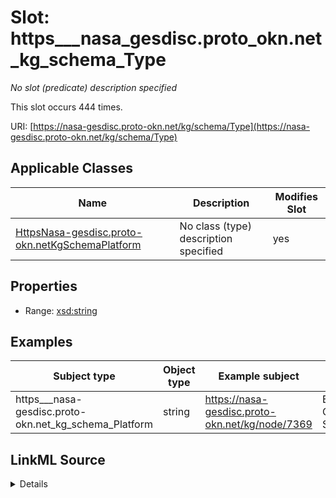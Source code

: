 

# Slot: https___nasa_gesdisc.proto_okn.net_kg_schema_Type


_No slot (predicate) description specified_






This slot occurs 444 times.


URI: [https://nasa-gesdisc.proto-okn.net/kg/schema/Type](https://nasa-gesdisc.proto-okn.net/kg/schema/Type)



<!-- no inheritance hierarchy -->





## Applicable Classes

| Name | Description | Modifies Slot |
| --- | --- | --- |
| [HttpsNasa-gesdisc.proto-okn.netKgSchemaPlatform](../classes/HttpsNasa-gesdisc.proto-okn.netKgSchemaPlatform.md) | No class (type) description specified |  yes  |







## Properties

* Range: [xsd:string](http://www.w3.org/2001/XMLSchema#string)






## Examples

| Subject type | Object type | Example subject | Example object | Occurrences |
| --- | --- | --- | --- | --- |
| https___nasa-gesdisc.proto-okn.net_kg_schema_Platform | string | https://nasa-gesdisc.proto-okn.net/kg/node/7369 | Earth Observation Satellites | 444 |




## LinkML Source

<details>

```yaml
name: https___nasa-gesdisc.proto-okn.net_kg_schema_Type
annotations:
  count:
    tag: count
    value: 444
description: No slot (predicate) description specified
examples:
- object:
    example_object: Earth Observation Satellites
    example_object_type: string
    example_predicate: https://nasa-gesdisc.proto-okn.net/kg/schema/Type
    example_subject: https://nasa-gesdisc.proto-okn.net/kg/node/7369
    example_subject_type: https___nasa-gesdisc.proto-okn.net_kg_schema_Platform
from_schema: nasa-gesdisc
rank: 1000
slot_uri: https://nasa-gesdisc.proto-okn.net/kg/schema/Type
alias: https___nasa_gesdisc.proto_okn.net_kg_schema_Type
domain_of:
- https___nasa-gesdisc.proto-okn.net_kg_schema_Platform
range: string

```
</details>